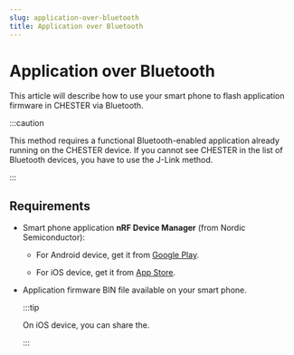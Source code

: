 ```yaml
---
slug: application-over-bluetooth
title: Application over Bluetooth
---
```


# Application over Bluetooth

This article will describe how to use your smart phone to flash application firmware in CHESTER via Bluetooth.

:::caution

This method requires a functional Bluetooth-enabled application already running on the CHESTER device. If you cannot see CHESTER in the list of Bluetooth devices, you have to use the J-Link method.

:::

## Requirements

* Smart phone application **nRF Device Manager** (from Nordic Semiconductor):

  * For Android device, get it from [Google Play](https://play.google.com/store/apps/details?id=no.nordicsemi.android.nrfconnectdevicemanager&hl=en&gl=US).

  * For iOS device, get it from [App Store](https://apps.apple.com/us/app/nrf-connect-device-manager/id1519423539).

* Application firmware BIN file available on your smart phone.

  :::tip

  On iOS device, you can share the.

  :::
